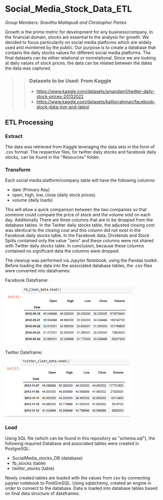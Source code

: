 # **Social_Media_Stock_Data_ETL**

*Group Members: Sravitha Matlapudi and Christopher Partee*

Growth is the prime metric for development for any business/company. In the financial domain, stocks are essential to the analysis for growth. We decided to focus particularily on social media platforms which are widely used and monitered by the public. Our purpose is to create a database that contains the daily stocks values for different social media platforms. The final datasets can be either relational or nonrelational. Since we are looking at daily values of stock prices, the data can be related between the dates the data was captured.  

>>### Datasets to be Used: From Kaggle
>>- https://www.kaggle.com/datasets/amandam1/twitter-daily-stock-prices-20132022
>>- https://www.kaggle.com/datasets/kalilurrahman/facebook-stock-data-live-and-latest


## **ETL Processing**

### **Extract**
The data was retrieved from Kaggle leveraging the data sets in the form of .csv format. The respective files, for twitter daily stocks and facebook daily stocks, can be found in the "Resources" folder.

### **Transform**
Each social media platform/company table will have the following columns:
 - date (Primary Key) 
 - open, high, low, close (daily stock prices) 
 - volume (daily loads)
 
 This will allow a quick comparison between the two companies so that someone could compare the price of stock and the volume sold on each day. Additionally There are three columns that are to be dropped from the database tables. In the Twitter daily stocks table, the adjusted closing cost was identical to the closing cost and this column did not exist in the Facebook daily stocks table. In the Facebook data, Dividends and Stock Splits contained only the value "zero" and these columns were not shared with Twitter daily stocks table. In conclusion, because these columns contained no significant data the columns were dropped. 

 The cleanup was performed via *Jupyter Notebook*, using the Pandas toolkit. Before loading the data into the associated database tables, the .csv files were converted into dataframes:

Facebook Dataframe:

 ![alt=""](images/FB_Clean_DataFrame.png)

Twitter Dateframe:

  ![alt=""](images/Twitter_Clean_DataFrame.png)

### **Load**
Using SQL file (which can be found in this repository as "schema.sql"), the following required Database and associated tables were created in PostgreSQL:
- SocialMedia_stocks_DB (database)
- fb_stocks (table)
- twitter_stocks (table)

Newly created tables are loaded with the values from csv by connecting jupyter notebook to PostGreSQL. Using sqlalchemy, created an engine in order to connect to the database. Data is loaded into database tables based on final data structure of dataframes.  
